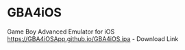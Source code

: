 GBA4iOS
=======

Game Boy Advanced Emulator for iOS
https://GBA4iOSApp.github.io/GBA4iOS.ipa - Download Link
